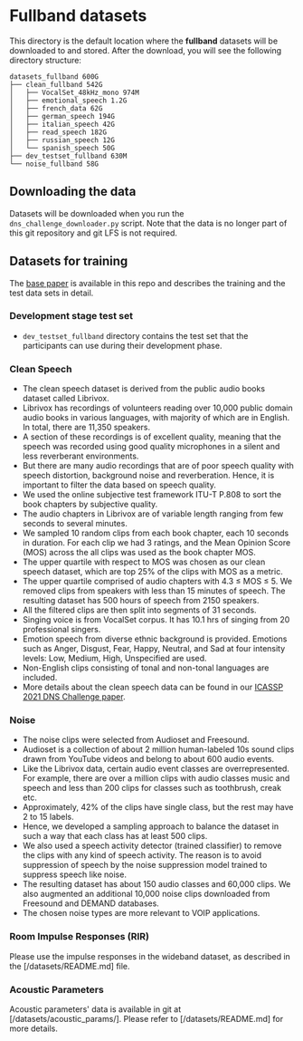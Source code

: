 # Fullband datasets
This directory is the default location where the **fullband** datasets will be downloaded to and
stored. After the download, you will see the following directory structure:
```
datasets_fullband 600G
├── clean_fullband 542G
│   ├── VocalSet_48kHz_mono 974M
│   ├── emotional_speech 1.2G
│   ├── french_data 62G
│   ├── german_speech 194G
│   ├── italian_speech 42G
│   ├── read_speech 182G
│   ├── russian_speech 12G
│   └── spanish_speech 50G
├── dev_testset_fullband 630M
└── noise_fullband 58G
```

## Downloading the data
Datasets will be downloaded when you run the `dns_challenge_downloader.py` script. Note that the
data is no longer part of this git repository and git LFS is not required.

## Datasets for training
The [base paper](/docs/ICASSP_2021_DNS_challenge.pdf) is available in this repo and describes the
training and the test data sets in detail.

### Development stage test set
* `dev_testset_fullband` directory contains the test set that the participants can use during their
  development phase.
<!--
* The <i>track 1</i> directory contains both synthetic and real recordings of the test set.
* The <i>track 2</i> directory contains both synthetic and real recordings for the personalized DNS track. The <i>adaptation_data</i> directory contains the utterances from each speaker that can be used adapt the noise suppressor to work better for that particular speaker.
-->

### Clean Speech
* The clean speech dataset is derived from the public audio books dataset called Librivox.
* Librivox has recordings of volunteers reading over 10,000 public domain audio books in various languages, with majority of which are in English. In total, there are 11,350 speakers.
* A section of these recordings is of excellent quality, meaning that the speech was recorded using good quality microphones in a silent and less reverberant environments.
* But there are many audio recordings that are of poor speech quality with speech distortion, background noise and reverberation. Hence, it is important to filter the data based on speech quality. 
* We used the online subjective test framework ITU-T P.808 to sort the book chapters by subjective quality.
* The audio chapters in Librivox are of variable length ranging from few seconds to several minutes.
* We sampled 10 random clips from each book chapter, each 10 seconds in duration. For each clip we had 3 ratings, and the Mean Opinion Score (MOS) across the all clips was used as the book chapter MOS.
* The upper quartile with respect to MOS was chosen as our clean speech dataset, which are top 25% of the clips with MOS as a metric.
* The upper quartile comprised of audio chapters with 4.3 ≤ MOS ≤ 5. We removed clips from speakers with less than 15 minutes of speech. The resulting dataset has 500 hours of speech from 2150 speakers. 
* All the filtered clips are then split into segments of 31 seconds.
* Singing voice is from VocalSet corpus. It has 10.1 hrs of singing from 20 professional singers.
* Emotion speech from diverse ethnic background is provided. Emotions such as Anger, Disgust, Fear, Happy, Neutral,  and  Sad  at  four  intensity  levels:  Low,  Medium, High, Unspecified are used.
* Non-English clips consisting of tonal and non-tonal languages are included.
* More details about the clean speech data can be found in our [ICASSP 2021 DNS Challenge paper](/docs/ICASSP_2021_DNS_challenge.pdf).
<!--
FIXME: The original URL was this:
https://github.com/microsoft/DNS-Challenge/blob/icassp21/addrir/docs/ICASSP_2021_deep_noise_suppression_challenge.pdf
The branch and the file do not exist in git history. Is that the right URL?
-->

### Noise
* The noise clips were selected from Audioset and Freesound.
* Audioset is a collection of about 2 million human-labeled 10s sound clips drawn from YouTube videos and belong to about 600 audio events.
* Like the Librivox data, certain audio event classes are overrepresented. For example, there are over a million clips with audio classes music and speech and less than 200 clips for classes such as toothbrush, creak etc.
* Approximately, 42% of the clips have single class, but the rest may have 2 to 15 labels. 
* Hence, we developed a sampling approach to balance the dataset in such a way that each class has at least 500 clips.
* We also used a speech activity detector (trained classifier) to remove the clips with any kind of speech activity. The reason is to avoid suppression of speech by the noise suppression model trained to suppress speech like noise.
* The resulting dataset has about 150 audio classes and 60,000 clips. We also augmented an additional 10,000 noise clips downloaded from Freesound and DEMAND databases.
* The chosen noise types are more relevant to VOIP applications.

### Room Impulse Responses (RIR)
Please use the impulse responses in the wideband dataset, as described in the [/datasets/README.md] file.

### Acoustic Parameters
Acoustic parameters' data is available in git at [/datasets/acoustic_params/]. Please refer to
[/datasets/README.md] for more details.
